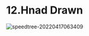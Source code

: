 # 12.Hnad Drawn
![speedtree-20220417063409](https://image-1300893378.cos.ap-shanghai.myqcloud.com/docs/speedtree/SpeedTree-20220417063409.png)
